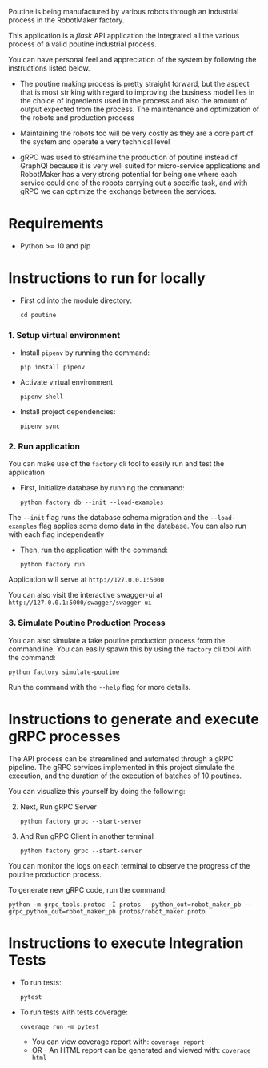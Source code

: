 Poutine is being manufactured by various robots through an industrial process in the RobotMaker factory.

This application is a *flask* API application the integrated all the various process of a valid poutine industrial process.

You can have personal feel and appreciation of the system by following the instructions listed below.


 - The poutine making process is pretty straight forward, but the aspect that is most striking with regard to improving
   the business model lies in the choice of ingredients used in the process and also the amount of output expected from 
   the process. The maintenance and optimization of the robots and production process

 - Maintaining the robots too will be very costly as they are a core part of the system and operate a very technical level

 - gRPC was used to streamline the production of poutine instead of GraphQl because it is very well suited for micro-service
   applications and RobotMaker has a very strong potential for being one where each service could one of the robots carrying
   out a specific task, and with gRPC we can optimize the exchange between the services.


Requirements
============
* Python >= 10 and pip


Instructions to run for locally
============

  * First cd into the module directory:
      
        cd poutine


### 1. Setup virtual environment

  * Install `pipenv` by running the command:

        pip install pipenv

  * Activate virtual environment

        pipenv shell

  * Install project dependencies:

        pipenv sync


### 2. Run application

You can make use of the `factory` cli tool to easily run and test the application

 * First, Initialize database by running the command:

       python factory db --init --load-examples

 The `--init` flag runs the database schema migration and the `--load-examples` flag applies some demo data in the database.
 You can also run with each flag independently

 * Then, run the application with the command:

       python factory run


Application will serve at `http://127.0.0.1:5000`

You can also visit the interactive swagger-ui at `http://127.0.0.1:5000/swagger/swagger-ui`


### 3. Simulate Poutine Production Process

  You can also simulate a fake poutine production process from the commandline. You can easily spawn this by using the `factory` cli tool with the command:

    python factory simulate-poutine

  Run the command with the `--help` flag for more details.


  
Instructions to generate and execute gRPC processes
============

The API process can be streamlined and automated through a gRPC pipeline. The gRPC services implemented in this project
simulate the execution, and the duration of the execution of batches of 10 poutines.

You can visualize this yourself by doing the following:

  2. Next, Run gRPC Server
        
         python factory grpc --start-server

  3. And Run gRPC Client in another terminal

         python factory grpc --start-server

  You can monitor the logs on each terminal to observe the progress of the poutine production process.

 
  To generate new gRPC code, run the command:

    python -m grpc_tools.protoc -I protos --python_out=robot_maker_pb --grpc_python_out=robot_maker_pb protos/robot_maker.proto

  

Instructions to execute Integration Tests
============

  * To run tests:
        
        pytest
  
  * To run tests with tests coverage:

        coverage run -m pytest

    * You can view coverage report with: `coverage report`
    * OR - An HTML report can be generated and viewed with: `coverage html`
